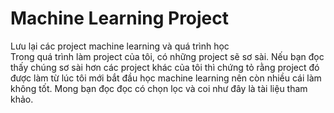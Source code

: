 # Machine Learning Project
Lưu lại các project machine learning và quá trình học  
Trong quá trình làm project của tôi, có những project sẽ sơ sài. Nếu bạn đọc thấy chúng sơ sài hơn các project khác của tôi thì chứng tỏ rằng project đó được làm từ lúc tôi mới bắt đầu học machine learning nên còn nhiều cái làm không tốt. Mong bạn đọc đọc có chọn lọc và coi như đây là tài liệu tham khảo.
